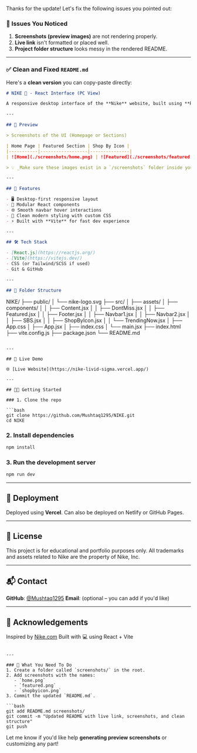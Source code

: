 Thanks for the update! Let's fix the following issues you pointed out:

### 🧹 Issues You Noticed

1. **Screenshots (preview images)** are not rendering properly.
2. **Live link** isn't formatted or placed well.
3. **Project folder structure** looks messy in the rendered README.

---

### ✅ Clean and Fixed `README.md`

Here's a **clean version** you can copy-paste directly:

```markdown
# NIKE 👟 - React Interface (PC View)

A responsive desktop interface of the **Nike** website, built using **React.js**. This project is a UI/UX recreation of Nike's official site, focused on clean design, smooth interactions, and reusable components — ideal for frontend portfolio demonstration.

---

## 📸 Preview

> Screenshots of the UI (Homepage or Sections)

| Home Page | Featured Section | Shop By Icon |
|-----------|------------------|---------------|
| ![Home](./screenshots/home.png) | ![Featured](./screenshots/featured.png) | ![Shop](./screenshots/shopbyicon.png) |

> 💡 _Make sure these images exist in a `/screenshots` folder inside your repo!_

---

## 🚀 Features

- 🖥️ Desktop-first responsive layout
- 🧩 Modular React components
- 🌐 Smooth navbar hover interactions
- 🎨 Clean modern styling with custom CSS
- ⚡ Built with **Vite** for fast dev experience

---

## 🛠️ Tech Stack

- [React.js](https://reactjs.org/)
- [Vite](https://vitejs.dev/)
- CSS (or Tailwind/SCSS if used)
- Git & GitHub

---

## 📂 Folder Structure

```

NIKE/
├── public/
│   └── nike-logo.svg
├── src/
│   ├── assets/
│   ├── components/
│   │   ├── Content.jsx
│   │   ├── DontMiss.jsx
│   │   ├── Featured.jsx
│   │   ├── Footer.jsx
│   │   ├── Navbar1.jsx
│   │   ├── Navbar2.jsx
│   │   ├── SBS.jsx
│   │   ├── ShopByIcon.jsx
│   │   └── TrendingNow\.jsx
│   ├── App.css
│   ├── App.jsx
│   ├── index.css
│   └── main.jsx
├── index.html
├── vite.config.js
├── package.json
└── README.md

````

---

## 🔗 Live Demo

🌐 [Live Website](https://nike-livid-sigma.vercel.app/)

---

## 🧑‍💻 Getting Started

### 1. Clone the repo

```bash
git clone https://github.com/Mushtaq1295/NIKE.git
cd NIKE
````

### 2. Install dependencies

```bash
npm install
```

### 3. Run the development server

```bash
npm run dev
```

---

## 🚀 Deployment

Deployed using **Vercel**. Can also be deployed on Netlify or GitHub Pages.

---

## 📜 License

This project is for educational and portfolio purposes only. All trademarks and assets related to Nike are the property of Nike, Inc.

---

## 📬 Contact

**GitHub**: [@Mushtaq1295](https://github.com/Mushtaq1295)
**Email**: (optional – you can add if you'd like)

---

## 🙌 Acknowledgements

Inspired by [Nike.com](https://www.nike.com)
Built with 💻 using React + Vite

````

---

### 🔧 What You Need To Do
1. Create a folder called `screenshots/` in the root.
2. Add screenshots with the names:
   - `home.png`
   - `featured.png`
   - `shopbyicon.png`
3. Commit the updated `README.md`.

```bash
git add README.md screenshots/
git commit -m "Updated README with live link, screenshots, and clean structure"
git push
````

Let me know if you'd like help **generating preview screenshots** or customizing any part!
